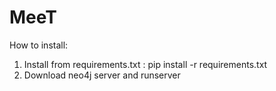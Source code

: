 # MeeT


How to install: 

1. Install from requirements.txt : pip install -r requirements.txt
2. Download neo4j server and runserver